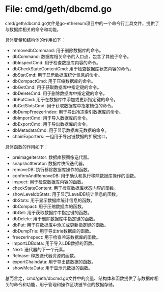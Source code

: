 # File: cmd/geth/dbcmd.go

cmd/geth/dbcmd.go文件是go-ethereum项目中的一个命令行工具文件，提供了与数据库相关的命令和功能。

具体变量和结构体的作用如下：

- removedbCommand: 用于删除数据库的命令。
- dbCommand: 数据库相关命令的入口点，包含了其他子命令。
- dbInspectCmd: 用于检查数据库内容的命令。
- dbCheckStateContentCmd: 用于检查数据库状态内容的命令。
- dbStatCmd: 用于显示数据库统计信息的命令。
- dbCompactCmd: 用于压缩数据库的命令。
- dbGetCmd: 用于获取数据库中指定键的命令。
- dbDeleteCmd: 用于删除数据库中指定键的命令。
- dbPutCmd: 用于在数据库中添加或更新指定键的命令。
- dbGetSlotsCmd: 用于获取数据库中指定槽位的命令。
- dbDumpFreezerIndex: 用于导出冷冻索引数据库的命令。
- dbImportCmd: 用于导入数据库的命令。
- dbExportCmd: 用于导出数据库的命令。
- dbMetadataCmd: 用于显示数据库元数据的命令。
- chainExporters: 一组用于导出链数据的扩展接口。

具体函数的作用如下：

- preimageIterator: 数据库预图像迭代器。
- snapshotIterator: 数据库快照迭代器。
- removeDB: 执行移除数据库操作的函数。
- confirmAndRemoveDB: 用于确认和执行移除数据库操作的函数。
- inspect: 用于检查数据库内容的函数。
- checkStateContent: 用于检查数据库状态内容的函数。
- showLeveldbStats: 用于显示LevelDB统计信息的函数。
- dbStats: 用于显示数据库统计信息的函数。
- dbCompact: 用于压缩数据库的函数。
- dbGet: 用于获取数据库中指定键的函数。
- dbDelete: 用于删除数据库中指定键的函数。
- dbPut: 用于在数据库中添加或更新指定键的函数。
- dbDumpTrie: 用于导出trie数据库的函数。
- freezerInspect: 用于检查冷冻数据库的函数。
- importLDBdata: 用于导入LDB数据的函数。
- Next: 迭代器的下一个元素。
- Release: 释放迭代器资源的函数。
- exportChaindata: 用于导出链数据的函数。
- showMetaData: 用于显示元数据的函数。

总而言之，cmd/geth/dbcmd.go文件中的变量、结构体和函数提供了与数据库相关的命令和功能，用于管理和操作区块链节点的数据存储。


